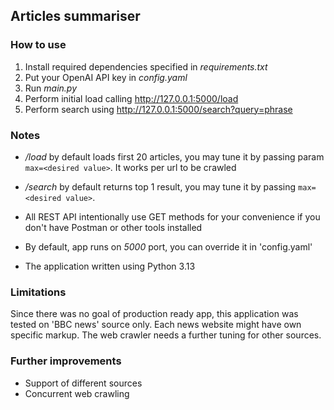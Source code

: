 ## Articles summariser

### How to use

1. Install required dependencies specified in *requirements.txt*
2. Put your OpenAI API key in *config.yaml*
3. Run *main.py*
4. Perform initial load calling http://127.0.0.1:5000/load
5. Perform search using http://127.0.0.1:5000/search?query=phrase

### Notes

- */load* by default loads first 20 articles, you may tune it by passing param ```max=<desired value>```.
It works per url to be crawled

- */search* by default returns top 1 result, you may tune it by passing ```max=<desired value>```.

- All REST API intentionally use GET methods for your convenience if you don't have Postman or other tools installed

- By default, app runs on *5000* port, you can override it in 'config.yaml'

- The application written using Python 3.13

### Limitations

Since there was no goal of production ready app, this application was tested on 'BBC news' source only.
Each news website might have own specific markup. The web crawler needs a further tuning for other sources.

### Further improvements

- Support of different sources
- Concurrent web crawling